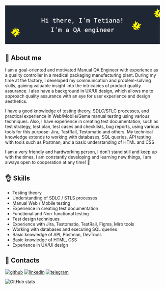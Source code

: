 ![I am a goal-oriented and motivated Manual QA Engineer](https://raw.githubusercontent.com/QA-TetianaPylypenko/QA-TetianaPylypenko/main/banner.png)
## 🙂 About me 
I am a goal-oriented and motivated Manual QA Engineer with experience as a quality controller in a medical packaging manufacturing plant. 
During my time at the factory, I developed my communication and problem-solving skills, gaining valuable insight into the intricacies of product quality assurance.
I also have a background in UX/UI design, which allows me to approach quality assurance with an eye for user experience and design aesthetics.

I have a good knowledge of testing theory, SDLC/STLC processes, and practical experience in Web/Mobile/Game manual testing using various techniques. Also, I have experience in creating test documentation, such as test strategy, test plan, test cases and checklists, bug reports, using various tools for this purpose: Jira, TestRail, Testomatio and others.
My technical knowledge extends to working with databases, SQL queries, API testing with tools such as Postman, and a basic understanding of HTML and CSS

I am a very friendly and hardworking person, I don't stand still and keep up with the times, I am constantly developing and learning new things, I am always open to cooperation at any time! 🚀

## 👌 Skills
* Testing theory
* Understanding of SDLC / STLS processes
* Manual Web / Mobile testing
* Experience in creating test documentation
* Functional and Non-functional testing
* Test design techniques 
* Experience with Jira, Testomatio, TestRail, Figma, Miro tools
* Working with databases and executing SQL queries
* Basic knowledge of API, Postman, DevTools
* Basic knowledge of HTML, CSS
* Experience in UX/UI design

## 🚀 Contacts



[<img src='https://cdn.jsdelivr.net/npm/simple-icons@3.0.1/icons/github.svg' alt='github' height='24'>](https://github.com/QA-TetianaPylypenko)  [<img src='https://cdn.jsdelivr.net/npm/simple-icons@3.0.1/icons/linkedin.svg' alt='linkedin' height='24'>](https://www.linkedin.com/in/tetianapylypenko//)  [<img src='https://cdn.jsdelivr.net/npm/simple-icons@3.0.1/icons/telegram.svg' alt='telegram' height='24'>](https://t.me/Pylypenko_Tetiana)  

![GitHub stats](https://github-readme-stats.vercel.app/api?username=https://github.com/QA-TetianaPylypenko&show_icons=true)  

